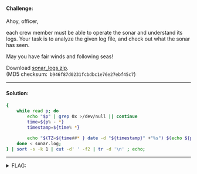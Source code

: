 #### Challenge:

Ahoy, officer, 

each crew member must be able to operate the sonar and understand its logs. Your task is to analyze the given log file, and check out what the sonar has seen.

May you have fair winds and following seas!

Download [sonar_logs.zip](./sonar_logs.zip ":ignore").\
(MD5 checksum:` b946f87d0231fcbdbc1e76e27ebf45c7`)

---

#### Solution:

```bash
{
    while read p; do
        echo "$p" | grep 0x >/dev/null || continue
        time=${p% - *}
        timestamp=${time% *}

        echo "$(TZ=${time##* } date -d "${timestamp}" +"%s") $(echo ${p##* } | tr -d '()' | xxd -r -p)" 
    done < sonar.log;
} | sort -s -k 1 | cut -d' ' -f2 | tr -d '\n' ; echo;
```

---

<details><summary>FLAG:</summary>

```
FLAG{3YAG-2rbj-KWoZ-LwWm}
```

</details>
<br/>
